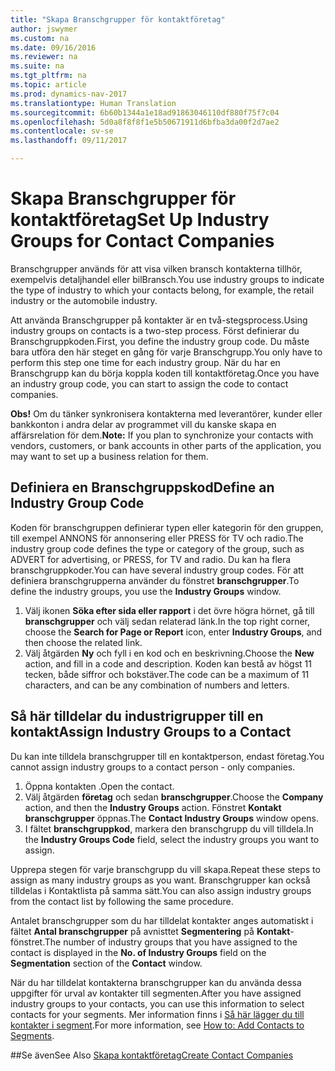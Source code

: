 ```yaml
---
title: "Skapa Branschgrupper för kontaktföretag"
author: jswymer
ms.custom: na
ms.date: 09/16/2016
ms.reviewer: na
ms.suite: na
ms.tgt_pltfrm: na
ms.topic: article
ms.prod: dynamics-nav-2017
ms.translationtype: Human Translation
ms.sourcegitcommit: 6b60b1344a1e18ad91863046110df880f75f7c04
ms.openlocfilehash: 5d0a8f8f8f1e5b50671911d6bfba3da00f2d7ae2
ms.contentlocale: sv-se
ms.lasthandoff: 09/11/2017

---
```

# <a name="set-up-industry-groups-for-contact-companies"></a><span data-ttu-id="f3821-102">Skapa Branschgrupper för kontaktföretag</span><span class="sxs-lookup"><span data-stu-id="f3821-102">Set Up Industry Groups for Contact Companies</span></span>
<span data-ttu-id="f3821-103">Branschgrupper används för att visa vilken bransch kontakterna tillhör, exempelvis detaljhandel eller bilBransch.</span><span class="sxs-lookup"><span data-stu-id="f3821-103">You use industry groups to indicate the type of industry to which your contacts belong, for example, the retail industry or the automobile industry.</span></span>

<span data-ttu-id="f3821-104">Att använda Branschgrupper på kontakter är en två-stegsprocess.</span><span class="sxs-lookup"><span data-stu-id="f3821-104">Using industry groups on contacts is a two-step process.</span></span> <span data-ttu-id="f3821-105">Först definierar du Branschgruppkoden.</span><span class="sxs-lookup"><span data-stu-id="f3821-105">First, you define the industry group code.</span></span> <span data-ttu-id="f3821-106">Du måste bara utföra den här steget en gång för varje Branschgrupp.</span><span class="sxs-lookup"><span data-stu-id="f3821-106">You only have to perform this step one time for each industry group.</span></span> <span data-ttu-id="f3821-107">När du har en Branschgrupp kan du börja koppla koden till kontaktföretag.</span><span class="sxs-lookup"><span data-stu-id="f3821-107">Once you have an industry group code, you can start to assign the code to contact companies.</span></span>

<span data-ttu-id="f3821-108">**Obs!** Om du tänker synkronisera kontakterna med leverantörer, kunder eller bankkonton i andra delar av programmet vill du kanske skapa en affärsrelation för dem.</span><span class="sxs-lookup"><span data-stu-id="f3821-108">**Note:** If you plan to synchronize your contacts with vendors, customers, or bank accounts in other parts of the application, you may want to set up a business relation for them.</span></span>

## <a name="define-an-industry-group-code"></a><span data-ttu-id="f3821-109">Definiera en Branschgruppskod</span><span class="sxs-lookup"><span data-stu-id="f3821-109">Define an Industry Group Code</span></span>
<span data-ttu-id="f3821-110">Koden för branschgruppen definierar typen eller kategorin för den gruppen, till exempel ANNONS för annonsering eller PRESS för TV och radio.</span><span class="sxs-lookup"><span data-stu-id="f3821-110">The industry group code defines the type or category of the group, such as ADVERT for advertising, or PRESS, for TV and radio.</span></span> <span data-ttu-id="f3821-111">Du kan ha flera branschgruppkoder.</span><span class="sxs-lookup"><span data-stu-id="f3821-111">You can have several industry group codes.</span></span> <span data-ttu-id="f3821-112">För att definiera branschgrupperna använder du fönstret **branschgrupper**.</span><span class="sxs-lookup"><span data-stu-id="f3821-112">To define the industry groups, you use the **Industry Groups** window.</span></span>

1. <span data-ttu-id="f3821-113">Välj ikonen **Söka efter sida eller rapport** i det övre högra hörnet, gå till **branschgrupper** och välj sedan relaterad länk.</span><span class="sxs-lookup"><span data-stu-id="f3821-113">In the top right corner, choose the **Search for Page or Report** icon, enter **Industry Groups**, and then choose the related link.</span></span>
2. <span data-ttu-id="f3821-114">Välj åtgärden **Ny** och fyll i en kod och en beskrivning.</span><span class="sxs-lookup"><span data-stu-id="f3821-114">Choose the **New** action, and fill in a code and description.</span></span> <span data-ttu-id="f3821-115">Koden kan bestå av högst 11 tecken, både siffror och bokstäver.</span><span class="sxs-lookup"><span data-stu-id="f3821-115">The code can be a maximum of 11 characters, and can be any combination of numbers and letters.</span></span>

## <a name="assign-industry-groups-to-a-contact"></a><span data-ttu-id="f3821-116">Så här tilldelar du industrigrupper till en kontakt</span><span class="sxs-lookup"><span data-stu-id="f3821-116">Assign Industry Groups to a Contact</span></span>
<span data-ttu-id="f3821-117">Du kan inte tilldela branschgrupper till en kontaktperson, endast företag.</span><span class="sxs-lookup"><span data-stu-id="f3821-117">You cannot assign industry groups to a contact person - only companies.</span></span>

1. <span data-ttu-id="f3821-118">Öppna kontakten .</span><span class="sxs-lookup"><span data-stu-id="f3821-118">Open the contact.</span></span>
2. <span data-ttu-id="f3821-119">Välj åtgärden **företag** och sedan **branschgrupper**.</span><span class="sxs-lookup"><span data-stu-id="f3821-119">Choose the **Company** action, and then the **Industry Groups** action.</span></span> <span data-ttu-id="f3821-120">Fönstret **Kontakt branschgrupper** öppnas.</span><span class="sxs-lookup"><span data-stu-id="f3821-120">The **Contact Industry Groups** window opens.</span></span>
3. <span data-ttu-id="f3821-121">I fältet **branschgruppkod**, markera den branschgrupp du vill tilldela.</span><span class="sxs-lookup"><span data-stu-id="f3821-121">In the **Industry Groups Code** field, select the industry groups you want to assign.</span></span>

<span data-ttu-id="f3821-122">Upprepa stegen för varje branschgrupp du vill skapa.</span><span class="sxs-lookup"><span data-stu-id="f3821-122">Repeat these steps to assign as many industry groups as you want.</span></span> <span data-ttu-id="f3821-123">Branschgrupper kan också tilldelas i Kontaktlista på samma sätt.</span><span class="sxs-lookup"><span data-stu-id="f3821-123">You can also assign industry groups from the contact list by following the same procedure.</span></span>

<span data-ttu-id="f3821-124">Antalet branschgrupper som du har tilldelat kontakter anges automatiskt i fältet **Antal branschgrupper** på avnisttet **Segmentering** på **Kontakt**-fönstret.</span><span class="sxs-lookup"><span data-stu-id="f3821-124">The number of industry groups that you have assigned to the contact is displayed in the **No. of Industry Groups** field on the **Segmentation** section of the **Contact** window.</span></span>

<span data-ttu-id="f3821-125">När du har tilldelat kontakterna branschgrupper kan du använda dessa uppgifter för urval av kontakter till segmenten.</span><span class="sxs-lookup"><span data-stu-id="f3821-125">After you have assigned industry groups to your contacts, you can use this information to select contacts for your segments.</span></span> <span data-ttu-id="f3821-126">Mer information finns i [Så här lägger du till kontakter i segment](marketing-add-contact-segment.md).</span><span class="sxs-lookup"><span data-stu-id="f3821-126">For more information, see [How to: Add Contacts to Segments](marketing-add-contact-segment.md).</span></span>

##<a name="see-also"></a><span data-ttu-id="f3821-127">Se även</span><span class="sxs-lookup"><span data-stu-id="f3821-127">See Also</span></span>
[<span data-ttu-id="f3821-128">Skapa kontaktföretag</span><span class="sxs-lookup"><span data-stu-id="f3821-128">Create Contact Companies</span></span>](marketing-create-contact-companies.md)

